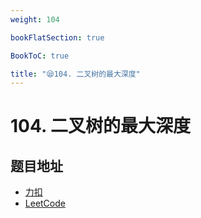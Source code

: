 ```yaml
---
weight: 104

bookFlatSection: true

BookToC: true

title: "😪104. 二叉树的最大深度"
---
```


# 104. 二叉树的最大深度

## 题目地址

+ [力扣](https://leetcode.cn/problems/maximum-depth-of-binary-tree/)
+ [LeetCode](https://leetcode.com/problems/maximum-depth-of-binary-tree/)
